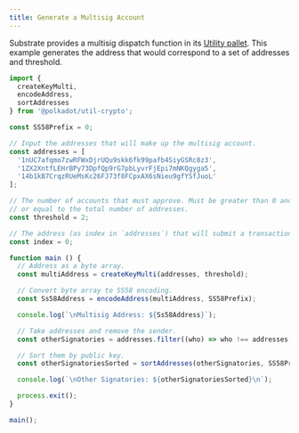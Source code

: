 ```yaml
---
title: Generate a Multisig Account
---
```


Substrate provides a multisig dispatch function in its
[Utility pallet](https://crates.parity.io/pallet_utility/index.html). This example generates the
address that would correspond to a set of addresses and threshold.

```javascript
import {
  createKeyMulti,
  encodeAddress,
  sortAddresses
} from '@polkadot/util-crypto';

const SS58Prefix = 0;

// Input the addresses that will make up the multisig account.
const addresses = [
  '1nUC7afqmo7zwRFWxDjrUQu9skk6fk99pafb4SiyGSRc8z3',
  '1ZX2XntfLEHrBPy73DpfQp9rG7pbLyvrFjEpi7mNKQgyga5',
  '14b1kB7CrqzRUeMsKc26FJ73f8FCpxAX6sNieu9gfYSfJuoL'
];

// The number of accounts that must approve. Must be greater than 0 and less than
// or equal to the total number of addresses.
const threshold = 2;

// The address (as index in `addresses`) that will submit a transaction.
const index = 0;

function main () {
  // Address as a byte array.
  const multiAddress = createKeyMulti(addresses, threshold);

  // Convert byte array to SS58 encoding.
  const Ss58Address = encodeAddress(multiAddress, SS58Prefix);

  console.log(`\nMultisig Address: ${Ss58Address}`);

  // Take addresses and remove the sender.
  const otherSignatories = addresses.filter((who) => who !== addresses[index]);

  // Sort them by public key.
  const otherSignatoriesSorted = sortAddresses(otherSignatories, SS58Prefix);

  console.log(`\nOther Signatories: ${otherSignatoriesSorted}\n`);

  process.exit();
}

main();
```
